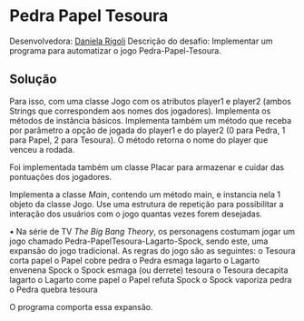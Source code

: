 # Pedra Papel Tesoura

Desenvolvedora: [Daniela Rigoli](https://www.linkedin.com/in/daniela-rigoli-304b9b190/)
Descrição do desafio: Implementar um programa para automatizar o jogo Pedra-Papel-Tesoura.

## Solução

Para isso, com uma classe Jogo com os atributos player1 e player2 (ambos Strings que correspondem aos nomes dos jogadores). Implementa os métodos de instância básicos. Implementa também um método que receba por parâmetro a opção de jogada do player1 e do player2 (0 para Pedra, 1 para Papel, 2 para Tesoura). O método retorna o nome do player que venceu a rodada.

Foi implementada também um classe Placar para armazenar e cuidar das pontuações dos jogadores.

Implementa a classe _Main_, contendo um método main, e instancia nela 1 objeto da classe Jogo. Use uma estrutura de repetição para possibilitar a interação dos usuários com o jogo quantas vezes forem desejadas.

• Na série de TV _The Big Bang Theory_, os personagens costumam jogar um jogo chamado Pedra-PapelTesoura-Lagarto-Spock, sendo este, uma expansão do jogo tradicional. As regras do jogo são as seguintes:
o Tesoura corta papel
o Papel cobre pedra
o Pedra esmaga lagarto
o Lagarto envenena Spock
o Spock esmaga (ou derrete) tesoura
o Tesoura decapita lagarto
o Lagarto come papel
o Papel refuta Spock
o Spock vaporiza pedra
o Pedra quebra tesoura

O programa comporta essa expansão.
